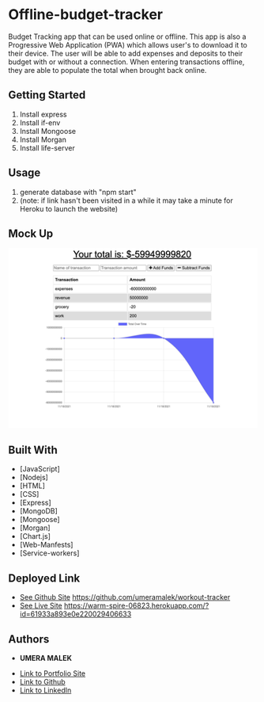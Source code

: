 # Offline-budget-tracker
Budget Tracking app that can be used online or offline.  This app is also a Progressive Web Application (PWA) which allows user's to download it to their device. The user will be able to add expenses and deposits to their budget with or without a connection. When entering transactions offline, they are able to populate the total when brought back online. 

## Getting Started
1. Install express
2. Install if-env
3. Install Mongoose
4. Install Morgan
5. Install life-server


## Usage 
1. generate database with "npm start"
 2. (note: if link hasn't been visited in a while it may take a minute for Heroku to launch the website)

## Mock Up
![](img/budget-tracker.png)

## Built With

* [JavaScript]
* [Nodejs]
* [HTML] 
* [CSS]
* [Express]
* [MongoDB]
* [Mongoose]
* [Morgan]
* [Chart.js]
* [Web-Manfests]
* [Service-workers]

## Deployed Link

* [See Github Site](#) https://github.com/umeramalek/workout-tracker
* [See Live Site](#) https://warm-spire-06823.herokuapp.com/?id=61933a893e0e220029406633



## Authors

* **UMERA MALEK** 

- [Link to Portfolio Site](https://umeramalek.github.io/umeramalek-portfolio-3/)
- [Link to Github](https://github.com/umeramalek)
- [Link to LinkedIn](www.linkedin.com/in/umeramalek)

